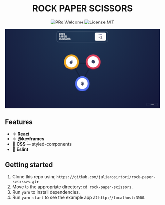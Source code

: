 <h1 align="center"> ROCK PAPER SCISSORS </h1>

<p align="center">
  <a href="http://makeapullrequest.com">
    <img src="https://img.shields.io/badge/PRs-welcome-brightgreen.svg?style=flat-square" alt="PRs Welcome">
  </a>
  <a href="https://opensource.org/licenses/MIT">
    <img src="https://img.shields.io/badge/license-MIT-blue.svg?style=flat-square" alt="License MIT">
  </a>
</p>

<img src="screenshot.png"/>


## Features

- ⚛ **React**
- ⚛ **@keyframes**
- 💅 **CSS** — styled-components
- 💖 **Eslint**
## Getting started


1. Clone this repo using `https://github.com/julianosirtori/rock-paper-scissors.git`
2. Move to the appropriate directory: `cd rock-paper-scissors`.<br />
3. Run `yarn` to install dependencies.<br />
4. Run `yarn start` to see the example app at `http://localhost:3000`.
